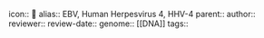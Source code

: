 icon:: 🦠
alias:: EBV, Human Herpesvirus 4, HHV-4
parent::
author::
reviewer::
review-date::
genome:: [[DNA]]
tags::
